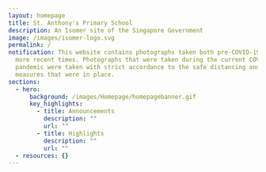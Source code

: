 ```yaml
---
layout: homepage
title: St. Anthony's Primary School
description: An Isomer site of the Singapore Government
image: /images/isomer-logo.svg
permalink: /
notification: This website contains photographs taken both pre-COVID-19 and in
  more recent times. Photographs that were taken during the current COVID-19
  pandemic were taken with strict accordance to the safe distancing and hygiene
  measures that were in place.
sections:
  - hero:
      background: /images/Homepage/homepagebanner.gif
      key_highlights:
        - title: Announcements
          description: ""
          url: ""
        - title: Highlights
          description: ""
          url: ""
  - resources: {}
---
```

